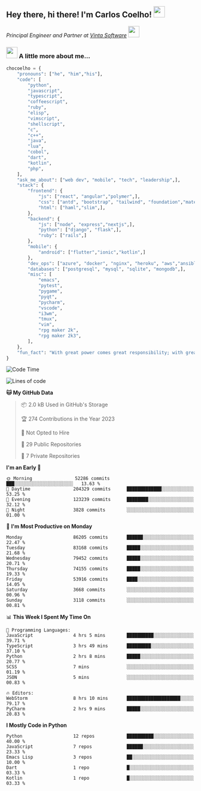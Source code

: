 <h2>Hey there, hi there! I'm Carlos Coelho! <img src="https://emoji.gg/assets/emoji/6680_this_is_fine.png" width="30"></h2>
<p><em>Principal Engineer and Partner at <a href="http://www.vintasoftware.com">Vinta Software</a> <img src="https://emojis.slackmojis.com/emojis/images/1613461409/13263/bongocat_code.gif?1613461409" width="30"> 
</em></p>

### <img src="https://emojis.slackmojis.com/emojis/images/1597320283/10003/catjam.gif?1597320283" width="30"> A little more about me...  

```python
chocoelho = {
    "pronouns": ["he", "him","his"],
    "code": [
        "python",
        "javascript",
        "typescript",
        "coffeescript",
        "ruby",
        "elisp",
        "vimscript",
        "shellscript",
        "c",
        "c++",
        "java",
        "lua",
        "cobol",
        "dart",
        "kotlin",
        "php",
    ],
    "ask_me_about": ["web dev", "mobile", "tech", "leadership",],
    "stack": {
        "frontend": {
            "js": ["react", "angular","polymer",],
            "css": ["antd", "bootstrap", "tailwind", "foundation","material","sass","less",],
            "html": ["haml","slim",],
        },
        "backend": {
            "js": ["node", "express","nextjs",],
            "python": ["django", "flask",],
            "ruby": ["rails",]
        },
        "mobile": {
            "android": ["flutter","ionic","kotlin",]
        },
        "dev_ops": ["azure", "docker", "nginx", "heroku", "aws","ansible",],
        "databases": ["postgresql", "mysql", "sqlite", "mongodb",],
        "misc": [
            "emacs",
            "pytest",
            "pygame",
            "pyqt",
            "pycharm",
            "vscode",
            "i3wm",
            "tmux",
            "vim",
            "rpg maker 2k",
            "rpg maker 2k3",
        ],
    },
    "fun_fact": "With great power comes great responsibility; with great responsibility can come extreme stress"
}
```

<!--START_SECTION:waka-->
![Code Time](http://img.shields.io/badge/Code%20Time-1%2C793%20hrs%2036%20mins-blue)

![Lines of code](https://img.shields.io/badge/From%20Hello%20World%20I%27ve%20Written-990.6%20million%20lines%20of%20code-blue)

**🐱 My GitHub Data** 

> 📦 2.0 kB Used in GitHub's Storage 
 > 
> 🏆 274 Contributions in the Year 2023
 > 
> 🚫 Not Opted to Hire
 > 
> 📜 29 Public Repositories 
 > 
> 🔑 7 Private Repositories 
 > 
**I'm an Early 🐤** 

```text
🌞 Morning                52286 commits       ███░░░░░░░░░░░░░░░░░░░░░░   13.63 % 
🌆 Daytime                204329 commits      █████████████░░░░░░░░░░░░   53.25 % 
🌃 Evening                123239 commits      ████████░░░░░░░░░░░░░░░░░   32.12 % 
🌙 Night                  3828 commits        ░░░░░░░░░░░░░░░░░░░░░░░░░   01.00 % 
```
📅 **I'm Most Productive on Monday** 

```text
Monday                   86205 commits       ██████░░░░░░░░░░░░░░░░░░░   22.47 % 
Tuesday                  83168 commits       █████░░░░░░░░░░░░░░░░░░░░   21.68 % 
Wednesday                79452 commits       █████░░░░░░░░░░░░░░░░░░░░   20.71 % 
Thursday                 74155 commits       █████░░░░░░░░░░░░░░░░░░░░   19.33 % 
Friday                   53916 commits       ████░░░░░░░░░░░░░░░░░░░░░   14.05 % 
Saturday                 3668 commits        ░░░░░░░░░░░░░░░░░░░░░░░░░   00.96 % 
Sunday                   3118 commits        ░░░░░░░░░░░░░░░░░░░░░░░░░   00.81 % 
```


📊 **This Week I Spent My Time On** 

```text
💬 Programming Languages: 
JavaScript               4 hrs 5 mins        ██████████░░░░░░░░░░░░░░░   39.71 % 
TypeScript               3 hrs 49 mins       █████████░░░░░░░░░░░░░░░░   37.10 % 
Python                   2 hrs 8 mins        █████░░░░░░░░░░░░░░░░░░░░   20.77 % 
SCSS                     7 mins              ░░░░░░░░░░░░░░░░░░░░░░░░░   01.19 % 
JSON                     5 mins              ░░░░░░░░░░░░░░░░░░░░░░░░░   00.83 % 

🔥 Editors: 
WebStorm                 8 hrs 10 mins       ████████████████████░░░░░   79.17 % 
PyCharm                  2 hrs 9 mins        █████░░░░░░░░░░░░░░░░░░░░   20.83 % 
```

**I Mostly Code in Python** 

```text
Python                   12 repos            ██████████░░░░░░░░░░░░░░░   40.00 % 
JavaScript               7 repos             ██████░░░░░░░░░░░░░░░░░░░   23.33 % 
Emacs Lisp               3 repos             ██░░░░░░░░░░░░░░░░░░░░░░░   10.00 % 
Dart                     1 repo              █░░░░░░░░░░░░░░░░░░░░░░░░   03.33 % 
Kotlin                   1 repo              █░░░░░░░░░░░░░░░░░░░░░░░░   03.33 % 
```




<!--END_SECTION:waka-->
